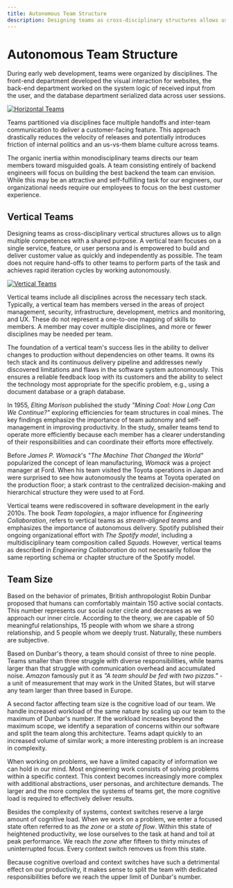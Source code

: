 ```yaml
---
title: Autonomous Team Structure
description: Designing teams as cross-disciplinary structures allows us to align multiple competences with a shared purpose. This self-sufficient team achieves rapid iteration cycles by working autonomously.
---
```


# Autonomous Team Structure

During early web development, teams were organized by disciplines. The front-end department developed the visual interaction for websites, the back-end department worked on the system logic of received input from the user, and the database department serialized data across user sessions.

[![Horizontal Teams](../../assets/images/book/collaborating-within-a-company/horizontal-teams.webp)](../../assets/images/book/collaborating-within-a-company/horizontal-teams.png)

Teams partitioned via disciplines face multiple handoffs and inter-team communication to deliver a customer-facing feature. This approach drastically reduces the velocity of releases and potentially introduces friction of internal politics and an us-vs-them blame culture across teams.

The organic inertia within monodisciplinary teams directs our team members toward misguided goals. A team consisting entirely of backend engineers will focus on building the best backend the team can envision. While this may be an attractive and self-fulfilling task for our engineers, our organizational needs require our employees to focus on the best customer experience.

## Vertical Teams

Designing teams as cross-disciplinary vertical structures allows us to align multiple competences with a shared purpose. A vertical team focuses on a single service, feature, or user persona and is empowered to build and deliver customer value as quickly and independently as possible. The team does not require hand-offs to other teams to perform parts of the task and achieves rapid iteration cycles by working autonomously.

[![Vertical Teams](../../assets/images/book/collaborating-within-a-company/vertical-teams.webp)](../../assets/images/book/collaborating-within-a-company/vertical-teams.png)

Vertical teams include all disciplines across the necessary tech stack. Typically, a vertical team has members versed in the areas of project management, security, infrastructure, development, metrics and monitoring, and UX. These do not represent a one-to-one mapping of skills to members. A member may cover multiple disciplines, and more or fewer disciplines may be needed per team.

The foundation of a vertical team's success lies in the ability to deliver changes to production without dependencies on other teams. It owns its tech stack and its continuous delivery pipeline and addresses newly discovered limitations and flaws in the software system autonomously. This ensures a reliable feedback loop with its customers and the ability to select the technology most appropriate for the specific problem, e.g., using a document database or a graph database.

In 1955, *Elting Morison* published the study *"Mining Coal: How Long Can We Continue?"* exploring efficiencies for team structures in coal mines. The key findings emphasize the importance of team autonomy and self-management in improving productivity. In the study, smaller teams tend to operate more efficiently because each member has a clearer understanding of their responsibilities and can coordinate their efforts more effectively.

Before *James P. Womack*'s *"The Machine That Changed the World"* popularized the concept of lean manufacturing, *Womack* was a project manager at Ford. When his team visited the Toyota operations in Japan and were surprised to see how autonomously the teams at Toyota operated on the production floor; a stark contrast to the centralized decision-making and hierarchical structure they were used to at Ford.

Vertical teams were rediscovered in software development in the early 2010s. The book *Team topologies*, a major influence for *Engineering Collaboration*, refers to vertical teams as *stream-aligned teams* and emphasizes the importance of autonomous delivery. Spotify published their ongoing organizational effort with *The Spotify model*, including a multidisciplinary team composition called *Squads*. However, vertical teams as described in *Engineering Collaboration* do not necessarily follow the same reporting schema or chapter structure of the Spotify model.

## Team Size

Based on the behavior of primates, British anthropologist Robin Dunbar proposed that humans can comfortably maintain 150 active social contacts. This number represents our social outer circle and decreases as we approach our inner circle. According to the theory, we are capable of 50 meaningful relationships, 15 people with whom we share a strong relationship, and 5 people whom we deeply trust. Naturally, these numbers are subjective.

Based on Dunbar's theory, a team should consist of three to nine people. Teams smaller than three struggle with diverse responsibilities, while teams larger than that struggle with communication overhead and accumulated noise. *Amazon* famously put it as *"A team should be fed with two pizzas."* - a unit of measurement that may work in the United States, but will starve any team larger than three based in Europe.

A second factor affecting team size is the cognitive load of our team. We handle increased workload of the same nature by scaling up our team to the maximum of Dunbar's number. If the workload increases beyond the maximum scope, we identify a separation of concerns within our software and split the team along this architecture. Teams adapt quickly to an increased volume of similar work; a more interesting problem is an increase in complexity.

When working on problems, we have a limited capacity of information we can hold in our mind. Most engineering work consists of solving problems within a specific context. This context becomes increasingly more complex with additional abstractions, user personas, and architecture demands. The larger and the more complex the systems of teams get, the more cognitive load is required to effectively deliver results.

Besides the complexity of systems, context switches reserve a large amount of cognitive load. When we work on a problem, we enter a focused state often referred to as *the zone* or a *state of flow*. Within this state of heightened productivity, we lose ourselves to the task at hand and toil at peak performance. We reach *the zone* after fifteen to thirty minutes of uninterrupted focus. Every context switch removes us from this state.

Because cognitive overload and context switches have such a detrimental effect on our productivity, it makes sense to split the team with dedicated responsibilities before we reach the upper limit of Dunbar's number.
